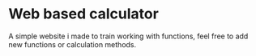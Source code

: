 # Web based calculator
A simple website i made to train working with functions, 
feel free to add new functions or calculation methods.